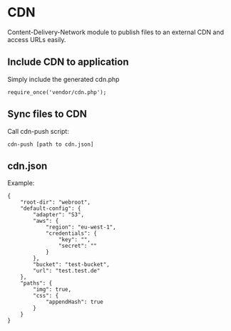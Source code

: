# CDN

Content-Delivery-Network module to publish files to an external CDN and access URLs easily.


## Include CDN to application

Simply include the generated cdn.php

	require_once('vendor/cdn.php');

	
## Sync files to CDN

Call cdn-push script:

	cdn-push [path to cdn.json]
	
	
## cdn.json

Example:
	
	{
    	"root-dir": "webroot",
    	"default-config": {
    		"adapter": "S3",
    		"aws": {
    			"region": "eu-west-1",
    			"credentials": {
    				"key": "",
    				"secret": ""
    			}
    		},
    		"bucket": "test-bucket",
    		"url": "test.test.de"
    	},
    	"paths": {
    		"img": true,
    		"css": {
    			"appendHash": true
    		}
    	}
    }